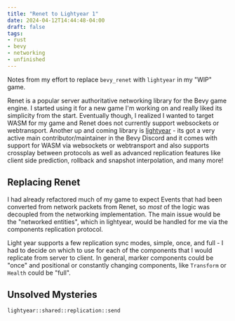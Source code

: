 ```yaml
---
title: "Renet to Lightyear 1"
date: 2024-04-12T14:44:48-04:00
draft: false
tags:
- rust
- bevy
- networking
- unfinished
---
```


Notes from my effort to replace `bevy_renet` with `lightyear` in my "WIP" game.

Renet is a popular server authoritative networking library for the Bevy game engine. I started using it for a new game I'm working on and really liked its simplicity from the start. Eventually though, I realized I wanted to target WASM for my game and Renet does not currently support websockets or webtransport. Another up and coming library is [lightyear](https://github.com/cBournhonesque/lightyear) - its got a very active main contributor/maintainer in the Bevy Discord and it comes with support for WASM via websockets or webtransport and also supports crossplay between protocols as well as advanced replication features like client side prediction, rollback and snapshot interpolation, and many more!


## Replacing Renet

I had already refactored much of my game to expect Events that had been converted from network packets from Renet, so *most* of the logic was decoupled from the networking implementation. The main issue would be the "networked entities", which in lightyear, would be handled for me via the components replication protocol.

Light year supports a few replication sync modes, simple, once, and full - I had to decide on which to use for each of the components that I would replicate from server to client. In general, marker components could be "once" and positional or constantly changing components, like `Transform` or `Health` could be "full".


## Unsolved Mysteries

```bash
lightyear::shared::replication::send
```
